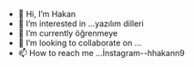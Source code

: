 - 👋 Hi, I’m Hakan
- 👀 I’m interested in ...yazılım dilleri
- 🌱 I’m currently  öğrenmeye 
- 💞️ I’m looking to collaborate on ...
- 📫 How to reach me ...İnstagram--hhakann9

<!---
hhakann9/hhakann9 is a ✨ special ✨ repository because its `README.md` (this file) appears on your GitHub profile.
You can click the Preview link to take a look at your changes.
--->
